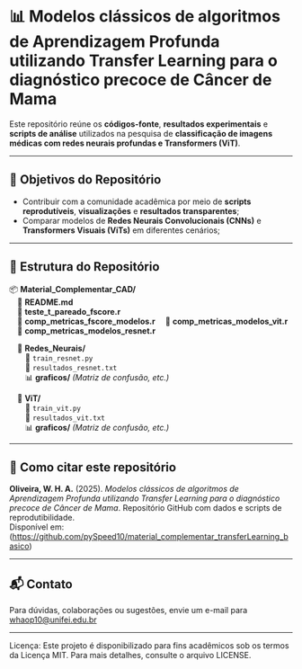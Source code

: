 # 📊 Modelos clássicos de algoritmos de Aprendizagem Profunda utilizando Transfer Learning para o diagnóstico precoce de Câncer de Mama

Este repositório reúne os **códigos-fonte**, **resultados experimentais** e **scripts de análise** utilizados na pesquisa de **classificação de imagens médicas com redes neurais profundas e Transformers (ViT)**.

---

## 📌 Objetivos do Repositório

- Contribuir com a comunidade acadêmica por meio de **scripts reprodutíveis**, **visualizações** e **resultados transparentes**;
- Comparar modelos de **Redes Neurais Convolucionais (CNNs)** e **Transformers Visuais (ViTs)** em diferentes cenários;

---

## 📂 Estrutura do Repositório

📦 **Material_Complementar_CAD/**  
&emsp;📜 **README.md**  
&emsp;📜 **teste_t_pareado_fscore.r**  
&emsp;📜 **comp_metricas_fscore_modelos.r** 
&emsp;📜 **comp_metricas_modelos_vit.r**
&emsp;📜 **comp_metricas_modelos_resnet.r**  

&emsp;📁 **Redes_Neurais/**  
&emsp;&emsp;📜 `train_resnet.py`  
&emsp;&emsp;📜 `resultados_resnet.txt`  
&emsp;&emsp;📊 **graficos/** *(Matriz de confusão, etc.)*  

&emsp;📁 **ViT/**  
&emsp;&emsp;📜 `train_vit.py`  
&emsp;&emsp;📜 `resultados_vit.txt`  
&emsp;&emsp;📊 **graficos/** *(Matriz de confusão, etc.)*

---

## 📘 Como citar este repositório

**Oliveira, W. H. A.** (2025). *Modelos clássicos de algoritmos de Aprendizagem Profunda utilizando Transfer Learning para o diagnóstico precoce de Câncer de Mama*. Repositório GitHub com dados e scripts de reprodutibilidade.  
Disponível em: (https://github.com/pySpeed10/material_complementar_transferLearning_basico)

---

## 📬 Contato

Para dúvidas, colaborações ou sugestões, envie um e-mail para whaop10@unifei.edu.br

---

Licença: Este projeto é disponibilizado para fins acadêmicos sob os termos da Licença MIT. Para mais detalhes, consulte o arquivo LICENSE.
